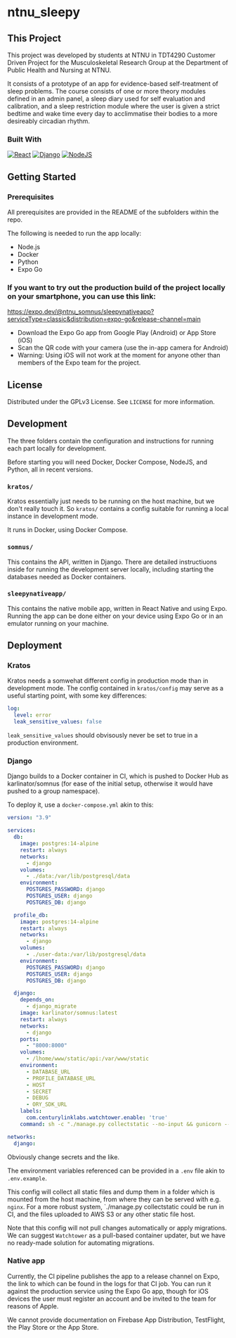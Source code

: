 # ntnu_sleepy

<!-- ABOUT THE PROJECT -->
## This Project
This project was developed by students at NTNU in TDT4290 Customer Driven Project for the Musculoskeletal Research Group at the Department of Public Health and Nursing at NTNU.

It consists of a prototype of an app for evidence-based self-treatment of sleep problems. The course consists of one or more theory modules defined in an admin panel, a sleep diary used for self evaluation and calibration, and a sleep restriction module where the user is given a strict bedtime and wake time every day to acclimmatise their bodies to a more desireably circadian rhythm.


### Built With
[![React][React Native]][React-url]
[![Django][Django]][Django-url]
[![NodeJS][NodeJS]][NodeJS-url]


<!-- GETTING STARTED -->
## Getting Started

### Prerequisites
All prerequisites are provided in the README of the subfolders within the repo.

The following is needed to run the app locally:
* Node.js
* Docker
* Python
* Expo Go


### If you want to try out the production build of the project locally on your smartphone, you can use this link:
https://expo.dev/@ntnu_somnus/sleepynativeapp?serviceType=classic&distribution=expo-go&release-channel=main

* Download the Expo Go app from Google Play (Android) or App Store (iOS)
* Scan the QR code with your camera (use the in-app camera for Android)
* Warning: Using iOS will not work at the moment for anyone other than members of the Expo team for the project.

<!-- LICENSE -->
## License

Distributed under the GPLv3 License. See `LICENSE` for more information.

## Development
The three folders contain the configuration and instructions for running each part locally for development.

Before starting you will need Docker, Docker Compose, NodeJS, and Python, all in recent versions.

### `kratos/`
Kratos essentially just needs to be running on the host machine, but we don't really touch it. So `kratos/` contains a config suitable for running a local instance in development mode.

It runs in Docker, using Docker Compose.

### `somnus/`

This contains the API, written in Django. There are detailed instructiuons inside for running the development server locally, including starting the databases needed as Docker containers.

### `sleepynativeapp/`

This contains the native mobile app, written in React Native and using Expo. Running the app can be done either on your device using Expo Go or in an emulator running on your machine.

## Deployment

### Kratos
Kratos needs a somwehat different config in production mode than in development mode. The config contained in `kratos/config` may serve as a useful starting point, with some key differences:

```yaml
log:
  level: error
  leak_sensitive_values: false
```

`leak_sensitive_values` should obvisously never be set to true in a production environment.

### Django

Django builds to a Docker container in CI, which is pushed to Docker Hub as karlinator/somnus (for ease of the initial setup, otherwise it would have pushed to a group namespace).

To deploy it, use a `docker-compose.yml` akin to this:

```yaml
version: "3.9"

services:
  db:
    image: postgres:14-alpine
    restart: always
    networks:
      - django
    volumes:
      - ./data:/var/lib/postgresql/data
    environment:
      POSTGRES_PASSWORD: django
      POSTGRES_USER: django
      POSTGRES_DB: django

  profile_db:
    image: postgres:14-alpine
    restart: always
    networks:
      - django
    volumes:
      - ./user-data:/var/lib/postgresql/data
    environment:
      POSTGRES_PASSWORD: django
      POSTGRES_USER: django
      POSTGRES_DB: django

  django:
    depends_on: 
      - django_migrate
    image: karlinator/somnus:latest
    restart: always
    networks:
      - django
    ports:
      - "8000:8000"
    volumes:
      - /lhome/www/static/api:/var/www/static
    environment:
      - DATABASE_URL
      - PROFILE_DATABASE_URL
      - HOST
      - SECRET
      - DEBUG
      - ORY_SDK_URL
    labels:
      com.centurylinklabs.watchtower.enable: 'true'
    command: sh -c "./manage.py collectstatic --no-input && gunicorn --bind :8000 somnus.wsgi"

networks:
  django:
```

Obviously change secrets and the like.

The environment variables referenced can be provided in a `.env` file akin to `.env.example`.

This config will collect all static files and dump them in a folder which is mounted from the host machine, from where they can be served with e.g. `nginx`. For a more robust system, `./manage.py collectstatic could be run in CI, and the files uploaded to AWS S3 or any other static file host.

Note that this config will not pull changes automatically or apply migrations. We can suggest `Watchtower` as a pull-based container updater, but we have no ready-made solution for automating migrations.

### Native app

Currently, the CI pipeline publishes the app to a release channel on Expo, the link to which can be found in the logs for that CI job. You can run it against the production service using the Expo Go app, though for iOS devices the user must register an account and be invited to the team for reasons of Apple.

We cannot provide documentation on Firebase App Distribution, TestFlight, the Play Store or the App Store.

[React Native]: https://img.shields.io/badge/react_native-%2320232a.svg?style=for-the-badge&logo=react&logoColor=%2361DAFB
[React-url]: https://reactnative.dev
[Django]: https://img.shields.io/badge/django-%23092E20.svg?style=for-the-badge&logo=django&logoColor=white
[Django-url]: https://www.djangoproject.com
[NodeJS]: https://img.shields.io/badge/node.js-6DA55F?style=for-the-badge&logo=node.js&logoColor=white
[NodeJS-url]: https://nodejs.org/en/

